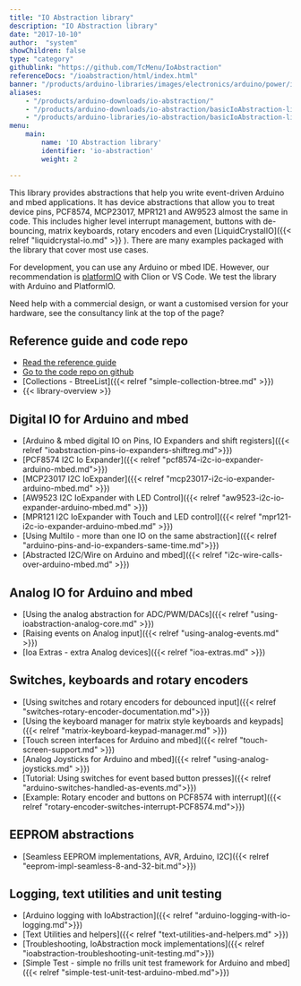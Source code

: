 ```yaml
---
title: "IO Abstraction library"
description: "IO Abstraction library"
date: "2017-10-10"
author:  "system"
showChildren: false
type: "category"
githublink: "https://github.com/TcMenu/IoAbstraction"
referenceDocs: "/ioabstraction/html/index.html"
banner: "/products/arduino-libraries/images/electronics/arduino/power/input-library-8574.jpg"
aliases: 
    - "/products/arduino-downloads/io-abstraction/"
    - "/products/arduino-downloads/io-abstraction/basicIoAbstraction-library-documentation/"
    - "/products/arduino-libraries/io-abstraction/basicIoAbstraction-library-documentation/"
menu:
    main:
        name: 'IO Abstraction library'
        identifier: 'io-abstraction'
        weight: 2

---
```


This library provides abstractions that help you write event-driven Arduino and mbed applications. It has device abstractions that allow you to treat device pins, PCF8574, MCP23017, MPR121 and AW9523 almost the same in code. This includes higher level interrupt management, buttons with de-bouncing, matrix keyboards, rotary encoders and even [LiquidCrystalIO]({{< relref "liquidcrystal-io.md" >}} ). There are many examples packaged with the library that cover most use cases.

For development, you can use any Arduino or mbed IDE. However, our recommendation is [platformIO](https://platformio.org/) with Clion or VS Code. We test the library with Arduino and PlatformIO.

Need help with a commercial design, or want a customised version for your hardware, see the consultancy link at the top of the page?

## Reference guide and code repo

* [Read the reference guide](/ref-docs/ioabstraction/html/index.html)
* [Go to the code repo on github](https://github.com/TcMenu/IoAbstraction)
* [Collections - BtreeList]({{< relref "simple-collection-btree.md" >}})
* {{< library-overview >}}

## Digital IO for Arduino and mbed

* [Arduino & mbed digital IO on Pins, IO Expanders and shift registers]({{< relref "ioabstraction-pins-io-expanders-shiftreg.md">}})
* [PCF8574 I2C Io Expander]({{< relref "pcf8574-i2c-io-expander-arduino-mbed.md">}})
* [MCP23017 I2C IoExpander]({{< relref "mcp23017-i2c-io-expander-arduino-mbed.md" >}})
* [AW9523 I2C IoExpander with LED Control]({{< relref "aw9523-i2c-io-expander-arduino-mbed.md" >}})
* [MPR121 I2C IoExpander with Touch and LED control]({{< relref "mpr121-i2c-io-expander-arduino-mbed.md" >}})
* [Using MultiIo - more than one IO on the same abstraction]({{< relref "arduino-pins-and-io-expanders-same-time.md">}})
* [Abstracted I2C/Wire on Arduino and mbed]({{< relref "i2c-wire-calls-over-arduino-mbed.md" >}})

## Analog IO for Arduino and mbed

* [Using the analog abstraction for ADC/PWM/DACs]({{< relref "using-ioabstraction-analog-core.md" >}})
* [Raising events on Analog input]({{< relref "using-analog-events.md" >}})
* [Ioa Extras - extra Analog devices]({{< relref "ioa-extras.md" >}})

## Switches, keyboards and rotary encoders 

* [Using switches and rotary encoders for debounced input]({{< relref "switches-rotary-encoder-documentation.md">}})
* [Using the keyboard manager for matrix style keyboards and keypads]({{< relref "matrix-keyboard-keypad-manager.md" >}})
* [Touch screen interfaces for Arduino and mbed]({{< relref "touch-screen-support.md" >}})
* [Analog Joysticks for Arduino and mbed]({{< relref "using-analog-joysticks.md" >}})
* [Tutorial: Using switches for event based button presses]({{< relref "arduino-switches-handled-as-events.md">}})
* [Example: Rotary encoder and buttons on PCF8574 with interrupt]({{< relref "rotary-encoder-switches-interrupt-PCF8574.md">}})

## EEPROM abstractions

* [Seamless EEPROM implementations, AVR, Arduino, I2C]({{< relref "eeprom-impl-seamless-8-and-32-bit.md">}})

## Logging, text utilities and unit testing

* [Arduino logging with IoAbstraction]({{< relref "arduino-logging-with-io-logging.md">}})
* [Text Utilities and helpers]({{< relref "text-utilities-and-helpers.md" >}})
* [Troubleshooting, IoAbstraction mock implementations]({{< relref "ioabstraction-troubleshooting-unit-testing.md">}})
* [Simple Test - simple no frills unit test framework for Arduino and mbed]({{< relref "simple-test-unit-test-arduino-mbed.md">}})

